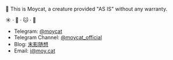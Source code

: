 👋 This is Moycat, a creature provided "AS IS" without any warranty.

☀️ · 🌈 · 🐱 · 🐳

- Telegram: [@moycat](https://t.me/moycat)
- Telegram Channel: [@moycat_official](https://t.me/moycat_official)
- Blog: [末影随想](https://blog.moy.cat)
- Email: [i@moy.cat](mailto:i@moy.cat)
